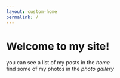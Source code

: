 ```yaml
---
layout: custom-home
permalink: /
---
```


# Welcome to my site!  
you can see a list of my posts in the *home*  
find some of my photos in the *photo gallery*  
